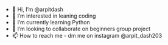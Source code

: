 - 👋 Hi, I’m @arpitdash
- 👀 I’m interested in leaning coding 
- 🌱 I’m currently learning Python
- 💞️ I’m looking to collaborate on beginners group project 
- 📫 How to reach me - dm me on instagram @arpit_dash203

<!---
arpitdash/arpitdash is a ✨ special ✨ repository because its `README.md` (this file) appears on your GitHub profile.
You can click the Preview link to take a look at your changes.
--->
